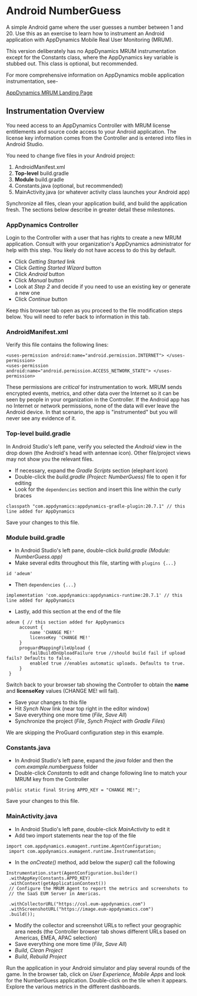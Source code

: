 # Android NumberGuess

A simple Android game where the user guesses a number between 1 and 20. Use this as an exercise to learn how to instrument an Android application with AppDynamics Mobile Real User Monitoring (MRUM).

This version deliberately has no AppDynamics MRUM instrumentation except for the Constants class, where the AppDynamics key variable is stubbed out. This class is optional, but recommended.

For more comprehensive information on AppDynamics mobile application instrumentation, see-

[AppDynamics MRUM Landing Page](https://docs.appdynamics.com/latest/en/end-user-monitoring/mobile-real-user-monitoring)

## Instrumentation Overview

You need access to an AppDynamics Controller with MRUM license entitlements and source code access to your Android application. The license key information comes from the Controller and is entered into files in Android Studio.

You need to change five files in your Android project:

1. AndroidManifest.xml
2. **Top-level** build.gradle
3. **Module** build.gradle
4. Constants.java (optional, but recommended)
5. MainActivity.java (or whatever activity class launches your Android app)

Synchronize all files, clean your application build, and build the application fresh. The sections below describe in greater detail these milestones.

### AppDynamics Controller

Login to the Controller with a user that has rights to create a new MRUM application. Consult with your organization's AppDynamics administrator for help with this step. You likely do not have access to do this by default.

- Click *Getting Started* link
- Click *Getting Started Wizard* button
- Click *Android* button
- Click *Manual* button
- Look at *Step 2* and decide if you need to use an existing key or generate a new one
- Click *Continue* button

Keep this browser tab open as you proceed to the file modification steps below. You will need to refer back to information in this tab.

### AndroidManifest.xml

Verify this file contains the following lines:

```
<uses-permission android:name="android.permission.INTERNET"> </uses-permission>
<uses-permission android:name="android.permission.ACCESS_NETWORK_STATE"> </uses-permission>
```

These permissions are *critical* for instrumentation to work. MRUM sends encrypted events, metrics, and other data over the Internet so it can be seen by people in your organization in the Controller. If the Android app has no Internet or network permissions, none of the data will ever leave the Android device. In that scenario, the app is "instrumented" but you will never see any evidence of it.

### Top-level build.gradle

In Android Studio's left pane, verify you selected the *Android* view in the drop down (the Android's head with antennae icon). Other file/project views may not show you the relevant files.

- If necessary, expand the *Gradle Scripts* section (elephant icon)
- Double-click the *build.gradle (Project: NumberGuess)* file to open it for editing
- Look for the `dependencies` section and insert this line within the curly braces

`classpath "com.appdynamics:appdynamics-gradle-plugin:20.7.1" // this line added for AppDynamics`

Save your changes to this file.

### Module build.gradle

- In Android Studio's left pane, double-click *build.gradle (Module: NumberGuess.app)*
- Make several edits throughout this file, starting with `plugins {...}`

`id 'adeum'`

- Then `dependencies {...}`

`implementation 'com.appdynamics:appdynamics-runtime:20.7.1' // this line added for AppDynamics`

- Lastly, add this section at the end of the file

```
adeum { // this section added for AppDynamics
     account {
         name 'CHANGE ME!'
         licenseKey 'CHANGE ME!'
     }
     proguardMappingFileUpload {
         failBuildOnUploadFailure true //should build fail if upload fails? Defaults to false.
         enabled true //enables automatic uploads. Defaults to true.
     }
 }
```
 
Switch back to your browser tab showing the Controller to obtain the **name** and **licenseKey** values (CHANGE ME! will fail).

- Save your changes to this file
- Hit *Synch Now* link (near top right in the editor window)
- Save everything one more time (*File*, *Save All*)
- Synchronize the project (*File*, *Synch Project with Gradle Files*)

We are skipping the ProGuard configuration step in this example.

### Constants.java

- In Android Studio's left pane, expand the *java* folder and then the *com.example.numberguess* folder
- Double-click *Constants* to edit and change following line to match your MRUM key from the Controller

`public static final String APPD_KEY = "CHANGE ME!";`

Save your changes to this file.

### MainActivity.java

- In Android Studio's left pane, double-click *MainActivity* to edit it
- Add two import statements near the top of the file

```
import com.appdynamics.eumagent.runtime.AgentConfiguration;
 import com.appdynamics.eumagent.runtime.Instrumentation;
```
 
- In the *onCreate()* method, add below the *super()* call the following

```
Instrumentation.start(AgentConfiguration.builder()
 .withAppKey(Constants.APPD_KEY)
 .withContext(getApplicationContext())
 // Configure the MRUM Agent to report the metrics and screenshots to
 // the SaaS EUM Server in Americas.
 
 .withCollectorURL("https://col.eum-appdynamics.com")
 .withScreenshotURL("https://image.eum-appdynamics.com")
 .build());
```
 
 - Modify the collector and screenshot URLs to reflect your geographic area needs (the Controller browser tab shows different URLs based on Americas, EMEA, APAC selection)
 - Save everything one more time (*File*, *Save All*)
 - *Build*, *Clean Project*
 - *Build*, *Rebuild Project*
 
Run the application in your Android simulator and play several rounds of the game. In the browser tab, click on *User Experience*, *Mobile Apps* and look for the NumberGuess application. Double-click on the tile when it appears. Explore the various metrics in the different dashboards.

